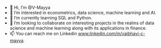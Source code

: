 - 👋 Hi, I’m @V-Mayya
- 👀 I’m interested in econometrics, data science, machine learning and AI. 
- 🌱 I’m currently learning SQL and Python.
- 💞️ I’m looking to collaborate on interesting projects in the realms of data science and machine learning along with its applications in finance.
- 📫 You can reach me on Linkedin www.linkedin.com/in/vaibhavi-c-mayya. 

<!---
V-Mayya/V-Mayya is a ✨ special ✨ repository because its `README.md` (this file) appears on your GitHub profile.
You can click the Preview link to take a look at your changes.
--->
